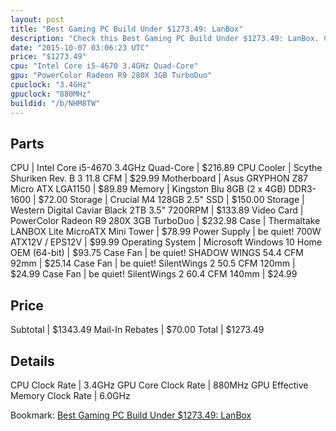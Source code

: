 ```yaml
---
layout: post
title: "Best Gaming PC Build Under $1273.49: LanBox"
description: "Check this Best Gaming PC Build Under $1273.49: LanBox. CPU: Intel Core i5-4670 3.4GHz Quad-Core, CPU Cooler: Scythe Shuriken Rev. B 3 11.8 CFM, Motherboard: Asus GRYPHON "
date: "2015-10-07 03:06:23 UTC"
price: "$1273.49"
cpu: "Intel Core i5-4670 3.4GHz Quad-Core"
gpu: "PowerColor Radeon R9 280X 3GB TurboDuo"
cpuclock: "3.4GHz"
gpuclock: "880MHz"
buildid: "/b/NHM8TW"
---
```


## Parts

CPU | Intel Core i5-4670 3.4GHz Quad-Core | $216.89
CPU Cooler | Scythe Shuriken Rev. B 3 11.8 CFM | $29.99
Motherboard | Asus GRYPHON Z87 Micro ATX LGA1150 | $89.89
Memory | Kingston Blu 8GB (2 x 4GB) DDR3-1600 | $72.00
Storage | Crucial M4 128GB 2.5" SSD | $150.00
Storage | Western Digital Caviar Black 2TB 3.5" 7200RPM | $133.89
Video Card | PowerColor Radeon R9 280X 3GB TurboDuo | $232.98
Case | Thermaltake LANBOX Lite MicroATX Mini Tower | $78.99
Power Supply | be quiet! 700W ATX12V / EPS12V | $99.99
Operating System | Microsoft Windows 10 Home OEM (64-bit) | $93.75
Case Fan | be quiet! SHADOW WINGS 54.4 CFM 92mm | $25.14
Case Fan | be quiet! SilentWings 2 50.5 CFM 120mm | $24.99
Case Fan | be quiet! SilentWings 2 60.4 CFM 140mm | $24.99

## Price

Subtotal | $1343.49
Mail-In Rebates | $70.00
Total | $1273.49

## Details

CPU Clock Rate | 3.4GHz
GPU Core Clock Rate | 880MHz
GPU Effective Memory Clock Rate | 6.0GHz

Bookmark: [Best Gaming PC Build Under $1273.49: LanBox](http://pcbuilders.github.io/2015/10/07/best-gaming-pc-build-under-1273-dollars-dot-49-lanbox/)
